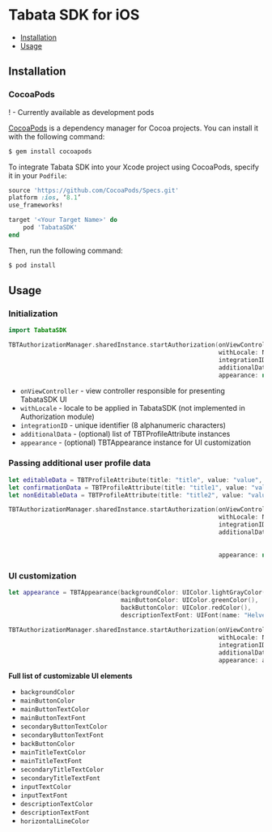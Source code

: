 # Tabata SDK for iOS

- [Installation](#installation)
- [Usage](#usage)

## Installation

### CocoaPods

! - Currently available as development pods

[CocoaPods](http://cocoapods.org) is a dependency manager for Cocoa projects. You can install it with the following command:

```bash
$ gem install cocoapods
```

To integrate Tabata SDK into your Xcode project using CocoaPods, specify it in your `Podfile`:

```ruby
source 'https://github.com/CocoaPods/Specs.git'
platform :ios, ‘8.1’
use_frameworks!

target '<Your Target Name>' do
    pod 'TabataSDK'
end
```

Then, run the following command:

```bash
$ pod install
```

## Usage

### Initialization

```swift
import TabataSDK

TBTAuthorizationManager.sharedInstance.startAuthorization(onViewController: self,
                                                          withLocale: NSLocale.currentLocale(),
                                                          integrationID: "nhv87ytf",
                                                          additionalData: nil,
                                                          appearance: nil)
```

- `onViewController` - view controller responsible for presenting TabataSDK UI
- `withLocale` - locale to be applied in TabataSDK (not implemented in Authorization module)
- `integrationID` - unique identifier (8 alphanumeric characters)
- `additionalData` - (optional) list of TBTProfileAttribute instances
- `appearance` - (optional) TBTAppearance instance for UI customization

### Passing additional user profile data

```swift
let editableData = TBTProfileAttribute(title: "title", value: "value", type: .Editable)
let confirmationData = TBTProfileAttribute(title: "title1", value: "value1", type: .NeedsConfirmation)
let nonEditableData = TBTProfileAttribute(title: "title2", value: "value2", type: .NonEditable)

TBTAuthorizationManager.sharedInstance.startAuthorization(onViewController: self,
                                                          withLocale: NSLocale.currentLocale(),
                                                          integrationID: "nhv87ytf",
                                                          additionalData: [editableData, 
                                                                           confirmationData, 
                                                                           nonEditableData],
                                                          appearance: nil)
```

### UI customization

```swift
let appearance = TBTAppearance(backgroundColor: UIColor.lightGrayColor(),
                               mainButtonColor: UIColor.greenColor(),
                               backButtonColor: UIColor.redColor(),
                               descriptionTextFont: UIFont(name: "HelveticaNeue-Thin ", size: 20))
                               
TBTAuthorizationManager.sharedInstance.startAuthorization(onViewController: self,
                                                          withLocale: NSLocale.currentLocale(),
                                                          integrationID: "nhv87ytf",
                                                          additionalData: nil,
                                                          appearance: appearance)                               
```

**Full list of customizable UI elements**
- `backgroundColor`
- `mainButtonColor`
- `mainButtonTextColor`
- `mainButtonTextFont`
- `secondaryButtonTextColor`
- `secondaryButtonTextFont`
- `backButtonColor`
- `mainTitleTextColor`
- `mainTitleTextFont`
- `secondaryTitleTextColor`
- `secondaryTitleTextFont`
- `inputTextColor`
- `inputTextFont`
- `descriptionTextColor`
- `descriptionTextFont`
- `horizontalLineColor`
